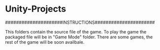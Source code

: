 # Unity-Projects

#####################INSTRUCTIONS######################

This folders contain the source file of the game.
To play the game the packaged file will be in "Game Mode" folder.
There are some games, the rest of the game will be soon availbale.
